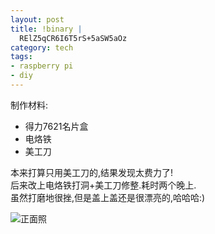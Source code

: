 ```yaml
--- 
layout: post
title: !binary |
  RElZ5qCR6I6T5rS+5aSW5aOz
category: tech
tags: 
- raspberry pi
- diy
---
```

制作材料:

* 得力7621名片盒
* 电烙铁
* 美工刀

本来打算只用美工刀的,结果发现太费力了!  
后来改上电烙铁打洞+美工刀修整.耗时两个晚上.  
虽然打磨地很挫,但是盖上盖还是很漂亮的,哈哈哈:)

<img src="http://img.bianbian.me/blog/201208/front.jpg" alt="正面照" />
